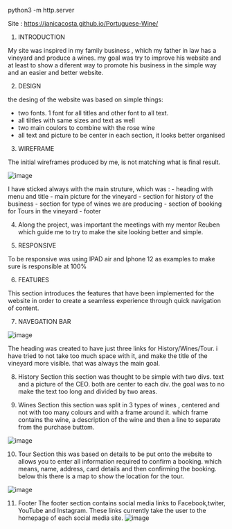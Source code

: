 python3 -m http.server

Site : https://janicacosta.github.io/Portuguese-Wine/


1. INTRODUCTION
 
 My site was inspired in my family business , which my father in law has a vineyard and produce a wines. my goal was try to improve his website and at least to show a diferent way to promote his business in the simple way and an easier and better website.
 
 2. DESIGN
 
 the desing of the website was based on simple things:
  - two fonts. 1 font for all titles and other font to all text.
  - all tiltles with same sizes and text as well
  - two main coulors to combine with the rose wine
  - all text and picture to be center in each section, it looks better organised


3. WIREFRAME

The initial wireframes produced by me, is not matching what is final result.

![image](https://user-images.githubusercontent.com/117991189/215292942-37355a91-56ed-42a2-96e2-36da91470634.png)



I have sticked always with the main struture, which was :
      - heading with menu and title 
      - main picture for the vineyard
      - section for history of the business 
      - section for type of wines we are producing 
      - section of booking for Tours in the vineyard
      - footer 
    
4. Along the project, was important the meetings with my mentor Reuben which guide me to try to make the site looking better and simple.

5. RESPONSIVE

To be responsive was using IPAD air and Iphone 12 as examples to make sure is responsible at 100%



6. FEATURES

This section introduces the features that have been implemented for the website in order to create a seamless experience through quick navigation of content.

7. NAVEGATION BAR

![image](https://user-images.githubusercontent.com/117991189/215293173-ed66b6f5-ac12-45cd-98f6-2486115ac6d9.png)


The heading was created to have just three links for History/Wines/Tour. i have tried to not take too much space with it, and make the title of the vineyard more visible. that was always the main goal.

8. History Section
this section was thought to be simple with two divs. text and a picture of the CEO. both are center to each div. the goal was to no make the text too long and divided by two areas.

9. Wines Section
this section was split in 3 types of wines , centered and not with too many colours and with a frame around it. which frame contains the wine, a description of the wine and then a line to separate from the purchase buttom.

![image](https://user-images.githubusercontent.com/117991189/215293802-4b480c58-a28a-47ae-960d-66b538e2ee5b.png)


10. Tour Section
this was based on details to be put onto the website to allows you to enter all information required to confirm a booking. which means, name, address, card details and then confirming the booking. below this there is a map to show the location for the tour.

![image](https://user-images.githubusercontent.com/117991189/215293872-7e6d22b7-cc21-4c14-9b95-e8b0a22642e2.png)


11. Footer
The footer section contains social media links to Facebook,twiter,  YouTube and Instagram. These links currently take the user to the homepage of each social media site.
![image](https://user-images.githubusercontent.com/117991189/215293927-2fca0332-3eec-415a-9025-0ffdf12040bc.png)



